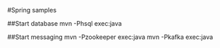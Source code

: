 #Spring samples

##Start database
mvn -Phsql exec:java

##Start messaging
mvn -Pzookeeper exec:java
mvn -Pkafka exec:java

